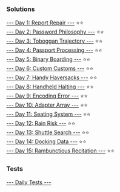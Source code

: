 ### Solutions
[--- Day 1: Report Repair ---](https://github.com/cyberclectic/AoC2020/tree/main/AoC2020.playground/Pages/Challenges.xcplaygroundpage/Sources/Day1) ⭐️⭐️\
[--- Day 2: Password Philosophy ---](https://github.com/cyberclectic/AoC2020/tree/main/AoC2020.playground/Pages/Challenges.xcplaygroundpage/Sources/Day2) ⭐️⭐️\
[--- Day 3: Toboggan Trajectory ---](https://github.com/cyberclectic/AoC2020/tree/main/AoC2020.playground/Pages/Challenges.xcplaygroundpage/Sources/Day3) ⭐️⭐️\
[--- Day 4: Passport Processing ---](https://github.com/cyberclectic/AoC2020/tree/main/AoC2020.playground/Pages/Challenges.xcplaygroundpage/Sources/Day4) ⭐️⭐️\
[--- Day 5: Binary Boarding ---](https://github.com/cyberclectic/AoC2020/tree/main/AoC2020.playground/Pages/Challenges.xcplaygroundpage/Sources/Day5) ⭐️⭐️\
[--- Day 6: Custom Customs ---](https://github.com/cyberclectic/AoC2020/tree/main/AoC2020.playground/Pages/Challenges.xcplaygroundpage/Sources/Day6) ⭐️⭐️\
[--- Day 7: Handy Haversacks ---](https://github.com/cyberclectic/AoC2020/tree/main/AoC2020.playground/Pages/Challenges.xcplaygroundpage/Sources/Day7) ⭐️⭐\
[--- Day 8: Handheld Halting ---](https://github.com/cyberclectic/AoC2020/tree/main/AoC2020.playground/Pages/Challenges.xcplaygroundpage/Sources/Day8) ⭐️⭐️\
[--- Day 9: Encoding Error ---](https://github.com/cyberclectic/AoC2020/tree/main/AoC2020.playground/Pages/Challenges.xcplaygroundpage/Sources/Day9) ⭐️⭐️\
[--- Day 10: Adapter Array ---](https://github.com/cyberclectic/AoC2020/tree/main/AoC2020.playground/Pages/Challenges.xcplaygroundpage/Sources/Day10) ⭐️⭐️\
[--- Day 11: Seating System ---](https://github.com/cyberclectic/AoC2020/tree/main/AoC2020.playground/Pages/Challenges.xcplaygroundpage/Sources/Day11) ⭐️⭐️\
[--- Day 12: Rain Risk ---](https://github.com/cyberclectic/AoC2020/tree/main/AoC2020.playground/Pages/Challenges.xcplaygroundpage/Sources/Day12) ⭐️⭐️\
[--- Day 13: Shuttle Search ---](https://github.com/cyberclectic/AoC2020/tree/main/AoC2020.playground/Pages/Challenges.xcplaygroundpage/Sources/Day13) ⭐️⭐️\
[--- Day 14: Docking Data ---](https://github.com/cyberclectic/AoC2020/tree/main/AoC2020.playground/Pages/Challenges.xcplaygroundpage/Sources/Day14) ⭐️⭐️\
[--- Day 15: Rambunctious Recitation ---](https://github.com/cyberclectic/AoC2020/tree/main/AoC2020.playground/Pages/Challenges.xcplaygroundpage/Sources/Day15) ⭐️⭐️


### Tests
[--- Daily Tests ---](https://github.com/cyberclectic/AoC2020/blob/main/AoC2020.playground/Pages/Tests.xcplaygroundpage/Contents.swift) 